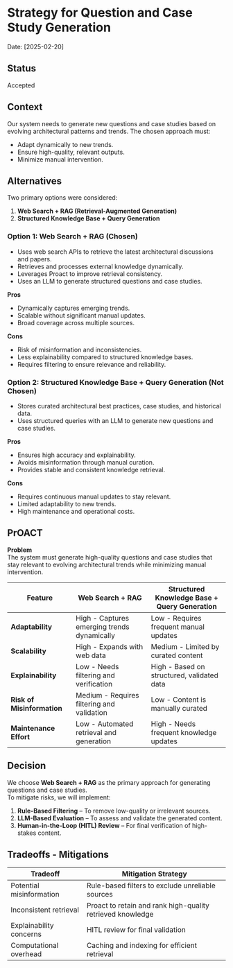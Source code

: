 # Strategy for Question and Case Study Generation

Date: [2025-02-20]  

## Status  

Accepted  

## Context  

Our system needs to generate new questions and case studies based on evolving architectural patterns and trends. The chosen approach must:  
- Adapt dynamically to new trends.  
- Ensure high-quality, relevant outputs.  
- Minimize manual intervention.  

## Alternatives  

Two primary options were considered:  
1. **Web Search + RAG (Retrieval-Augmented Generation)**  
2. **Structured Knowledge Base + Query Generation**  

### Option 1: Web Search + RAG (Chosen)  
- Uses web search APIs to retrieve the latest architectural discussions and papers.  
- Retrieves and processes external knowledge dynamically.  
- Leverages Proact to improve retrieval consistency.  
- Uses an LLM to generate structured questions and case studies.  

**Pros**  
- Dynamically captures emerging trends.  
- Scalable without significant manual updates.  
- Broad coverage across multiple sources.  

**Cons**  
- Risk of misinformation and inconsistencies.  
- Less explainability compared to structured knowledge bases.  
- Requires filtering to ensure relevance and reliability.  

### Option 2: Structured Knowledge Base + Query Generation (Not Chosen)  
- Stores curated architectural best practices, case studies, and historical data.  
- Uses structured queries with an LLM to generate new questions and case studies.  

**Pros**  
- Ensures high accuracy and explainability.  
- Avoids misinformation through manual curation.  
- Provides stable and consistent knowledge retrieval.  

**Cons**  
- Requires continuous manual updates to stay relevant.  
- Limited adaptability to new trends.  
- High maintenance and operational costs.  

## PrOACT  

**Problem**  
The system must generate high-quality questions and case studies that stay relevant to evolving architectural trends while minimizing manual intervention.  

| Feature                 | Web Search + RAG                                  | Structured Knowledge Base + Query Generation |
|-------------------------|--------------------------------------------------|---------------------------------------------|
| **Adaptability**        | High - Captures emerging trends dynamically     | Low - Requires frequent manual updates     |
| **Scalability**         | High - Expands with web data                     | Medium - Limited by curated content        |
| **Explainability**      | Low - Needs filtering and verification           | High - Based on structured, validated data |
| **Risk of Misinformation** | Medium - Requires filtering and validation  | Low - Content is manually curated          |
| **Maintenance Effort**  | Low - Automated retrieval and generation        | High - Needs frequent knowledge updates    |

## Decision  

We choose **Web Search + RAG** as the primary approach for generating questions and case studies.  
To mitigate risks, we will implement:  
1. **Rule-Based Filtering** – To remove low-quality or irrelevant sources.  
2. **LLM-Based Evaluation** – To assess and validate the generated content.  
3. **Human-in-the-Loop (HITL) Review** – For final verification of high-stakes content.  

## Tradeoffs - Mitigations  

| Tradeoff                      | Mitigation Strategy |
|--------------------------------|---------------------|
| Potential misinformation      | Rule-based filters to exclude unreliable sources |
| Inconsistent retrieval        | Proact to retain and rank high-quality retrieved knowledge |
| Explainability concerns       | HITL review for final validation |
| Computational overhead        | Caching and indexing for efficient retrieval |
